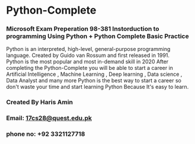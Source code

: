 # Python-Complete
### Microsoft Exam Preperation 98-381 Instorduction to programming Using Python + Python Complete Basic Practice 
Python is an interpreted, high-level, general-purpose programming language. Created by Guido van Rossum and first released in 1991.  
Python is the most popular and most in-demand skill in 2020
After completing the Python-Complete you will be able to start a career in Artificial Intelligence , Machine Learning , Deep learning , Data science , Data Analyst and many more 
Python is the best way to start a career so don't waste your time and start learning Python Because It's easy to learn.
### Created By Haris Amin 
### Email: 17cs28@quest.edu.pk
### phone no: +92 3321127718
